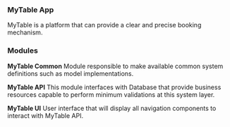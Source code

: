 ### MyTable App

MyTable is a platform that can provide a clear and precise booking mechanism.

### Modules

**MyTable Common**
Module responsible to make available common system definitions such as model implementations.

**MyTable API**
This module interfaces with Database that provide business resources capable to perform minimum validations at this system layer.

**MyTable UI**
User interface that will display all navigation components to interact with MyTable API.